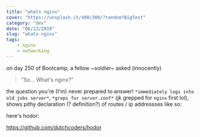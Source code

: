 ```yaml
---
title: "whats nginx"
cover: "https://unsplash.it/400/300/?random?BigTest"
category: "dev"
date: "06/23/2019"
slug: "whats-nginx"
tags:
    - nginx
    - networking
---
```


on day 250 of Bootcamp, a fellow ~soldier~ asked (innocently) 

> "So... What's nginx?"

the question you're (I'm) never prepared to answer! `*immediately logs into old jobs server*`, `*greps for server.conf*` (jk grepped for `nginx` first lol), shows pithy declaration (? definition?) of routes / ip addressses like so: 

<!-- ![ngninx](./../static -->

here's hodor:

<https://github.com/dutchcoders/hodor>
